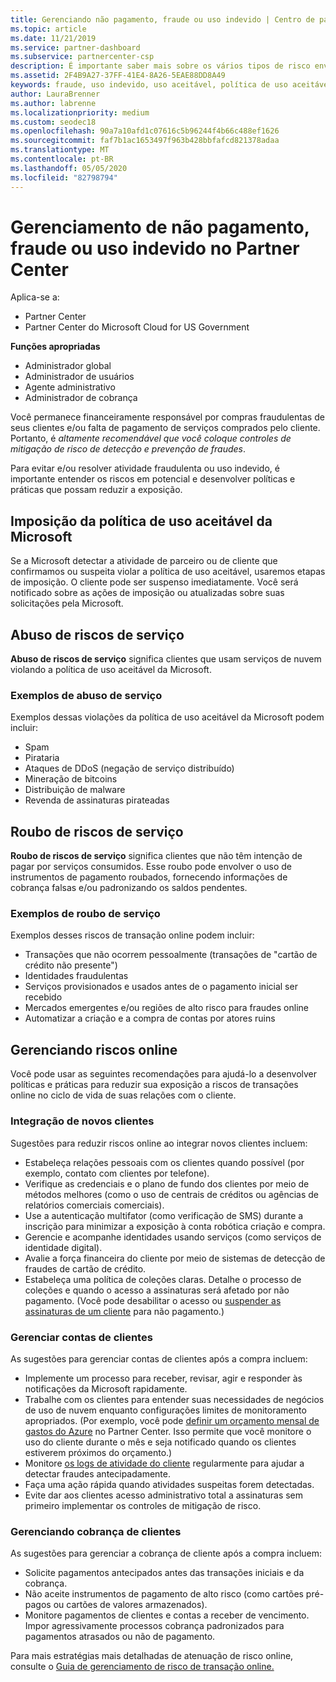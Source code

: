 ```yaml
---
title: Gerenciando não pagamento, fraude ou uso indevido | Centro de parceiros
ms.topic: article
ms.date: 11/21/2019
ms.service: partner-dashboard
ms.subservice: partnercenter-csp
description: É importante saber mais sobre os vários tipos de risco envolvidos em transações online e práticas recomendadas para o gerenciamento e a mitigação desses riscos.
ms.assetid: 2F4B9A27-37FF-41E4-8A26-5EAE88DD8A49
keywords: fraude, uso indevido, uso aceitável, política de uso aceitável, falta de pagamento, cliente não paga a conta, risco online, roubo de serviço, abuso do serviço, suspender uma assinatura,
author: LauraBrenner
ms.author: labrenne
ms.localizationpriority: medium
ms.custom: seodec18
ms.openlocfilehash: 90a7a10afd1c07616c5b96244f4b66c488ef1626
ms.sourcegitcommit: faf7b1ac1653497f963b428bbfafcd821378adaa
ms.translationtype: MT
ms.contentlocale: pt-BR
ms.lasthandoff: 05/05/2020
ms.locfileid: "82798794"
---
```

# <a name="managing-non-payment-fraud-or-misuse-in-partner-center"></a>Gerenciamento de não pagamento, fraude ou uso indevido no Partner Center

Aplica-se a:

- Partner Center
- Partner Center do Microsoft Cloud for US Government

**Funções apropriadas**
-   Administrador global
-   Administrador de usuários
-   Agente administrativo
-   Administrador de cobrança

Você permanece financeiramente responsável por compras fraudulentas de seus clientes e/ou falta de pagamento de serviços comprados pelo cliente. Portanto, é *altamente recomendável que você coloque controles de mitigação de risco de detecção e prevenção de fraudes*.

Para evitar e/ou resolver atividade fraudulenta ou uso indevido, é importante entender os riscos em potencial e desenvolver políticas e práticas que possam reduzir a exposição.

## <a name="enforcement-of-microsoft-acceptable-use-policy"></a>Imposição da política de uso aceitável da Microsoft

Se a Microsoft detectar a atividade de parceiro ou de cliente que confirmamos ou suspeita violar a política de uso aceitável, usaremos etapas de imposição. O cliente pode ser suspenso imediatamente. Você será notificado sobre as ações de imposição ou atualizadas sobre suas solicitações pela Microsoft.

## <a name="abuse-of-service-risks"></a>Abuso de riscos de serviço

**Abuso de riscos de serviço** significa clientes que usam serviços de nuvem violando a política de uso aceitável da Microsoft.

### <a name="examples-of-abuse-of-service"></a>Exemplos de abuso de serviço

Exemplos dessas violações da política de uso aceitável da Microsoft podem incluir:

- Spam
- Pirataria
- Ataques de DDoS (negação de serviço distribuído)
- Mineração de bitcoins
- Distribuição de malware
- Revenda de assinaturas pirateadas

## <a name="theft-of-service-risks"></a>Roubo de riscos de serviço

**Roubo de riscos de serviço** significa clientes que não têm intenção de pagar por serviços consumidos. Esse roubo pode envolver o uso de instrumentos de pagamento roubados, fornecendo informações de cobrança falsas e/ou padronizando os saldos pendentes.

### <a name="examples-of-service-theft"></a>Exemplos de roubo de serviço

Exemplos desses riscos de transação online podem incluir:

- Transações que não ocorrem pessoalmente (transações de "cartão de crédito não presente")
- Identidades fraudulentas
- Serviços provisionados e usados antes de o pagamento inicial ser recebido
- Mercados emergentes e/ou regiões de alto risco para fraudes online
- Automatizar a criação e a compra de contas por atores ruins

## <a name="managing-online-risk"></a>Gerenciando riscos online

Você pode usar as seguintes recomendações para ajudá-lo a desenvolver políticas e práticas para reduzir sua exposição a riscos de transações online no ciclo de vida de suas relações com o cliente.

### <a name="onboarding-new-customers"></a>Integração de novos clientes

Sugestões para reduzir riscos online ao integrar novos clientes incluem:

- Estabeleça relações pessoais com os clientes quando possível (por exemplo, contato com clientes por telefone).
- Verifique as credenciais e o plano de fundo dos clientes por meio de métodos melhores (como o uso de centrais de créditos ou agências de relatórios comerciais comerciais).
- Use a autenticação multifator (como verificação de SMS) durante a inscrição para minimizar a exposição à conta robótica criação e compra.
- Gerencie e acompanhe identidades usando serviços (como serviços de identidade digital).
- Avalie a força financeira do cliente por meio de sistemas de detecção de fraudes de cartão de crédito.
- Estabeleça uma política de coleções claras. Detalhe o processo de coleções e quando o acesso a assinaturas será afetado por não pagamento. (Você pode desabilitar o acesso ou [suspender as assinaturas de um cliente](suspend-a-subscription.md) para não pagamento.)

### <a name="managing-customer-accounts"></a>Gerenciar contas de clientes

As sugestões para gerenciar contas de clientes após a compra incluem:

- Implemente um processo para receber, revisar, agir e responder às notificações da Microsoft rapidamente.
- Trabalhe com os clientes para entender suas necessidades de negócios de uso de nuvem enquanto configurações limites de monitoramento apropriados. (Por exemplo, você pode [definir um orçamento mensal de gastos do Azure](set-an-azure-spending-budget-for-your-customers.md) no Partner Center. Isso permite que você monitore o uso do cliente durante o mês e seja notificado quando os clientes estiverem próximos do orçamento.)
- Monitore [os logs de atividade do cliente](activity-logs.md) regularmente para ajudar a detectar fraudes antecipadamente.
- Faça uma ação rápida quando atividades suspeitas forem detectadas.
- Evite dar aos clientes acesso administrativo total a assinaturas sem primeiro implementar os controles de mitigação de risco.

### <a name="managing-customer-billing"></a>Gerenciando cobrança de clientes

As sugestões para gerenciar a cobrança de cliente após a compra incluem:

- Solicite pagamentos antecipados antes das transações iniciais e da cobrança.
- Não aceite instrumentos de pagamento de alto risco (como cartões pré-pagos ou cartões de valores armazenados).
- Monitore pagamentos de clientes e contas a receber de vencimento. Impor agressivamente processos cobrança padronizados para pagamentos atrasados ou não de pagamento.

Para mais estratégias mais detalhadas de atenuação de risco online, consulte o [Guia de gerenciamento de risco de transação online.](https://assets.windowsphone.com/7d885238-e13b-4f10-a682-3d5adacd2859/CSP-PartnerRiskGuide-APSFinal_InvariantCulture_Default.zip)
